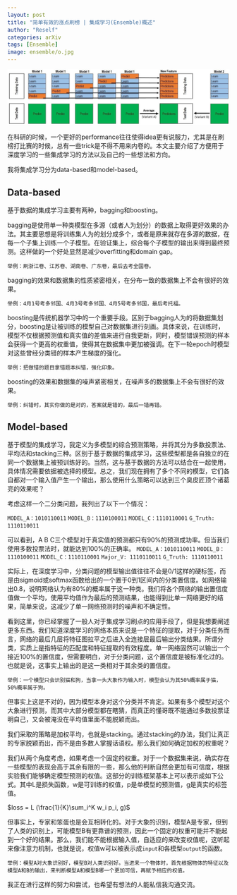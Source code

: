 ```yaml
---
layout: post
title: "简单有效的涨点刷榜 | 集成学习(Ensemble)概述"
author: "Reself"
categories: arXiv
tags: [Ensemble]
image: ensemble/o.jpg
---
```


![](../assets/img/ensemble/o.jpg)

在科研的时候，一个更好的performance往往使得idea更有说服力，尤其是在刷榜打比赛的时候，总有一些trick是不得不用来内卷的。本文主要介绍了方便用于深度学习的一些集成学习的方法以及自己的一些想法和方向。

我将集成学习分为data-based和model-based。

## Data-based

基于数据的集成学习主要有两种，bagging和boosting。

bagging是使用单一种类模型在多源（或者人为划分）的数据上取得更好效果的办法。其主要思想是将训练集人为的划分成多个，或者是原来就存在多源的数据，在每一个子集上训练一个子模型。在验证集上，综合每个子模型的输出来得到最终预测。这样做的一个好处显然是减少overfitting和domain gap。

`举例：刷浙江卷、江苏卷、湖南卷、广东卷，最后去考全国卷。`

bagging的效果和数据集的性质紧密相关，在分布一致的数据集上不会有很好的效果。

`举例：4月1号考多邻国、4月3号考多邻国、4月5号考多邻国，最后考托福。`

boosting是传统机器学习中的一个重要手段。区别于bagging人为的将数据集划分，boosting是让被训练的模型自己对数据集进行刻画。具体来说，在训练时，模型不仅根据预测值和真实值的差值来进行自我更新，同时，模型错误预测的样本会获得一个更高的权重值，使得其在数据集中更加被强调。在下一轮epoch时模型对这些曾经分类错的样本产生梯度的强化。

`举例：把做错的题目拿错题本纠错，强化印象。`

boosting的效果和数据集的噪声紧密相关，在噪声多的数据集上不会有很好的效果。

`举例：纠错时，其实你做的是对的，答案就是错的，最后一错再错。`

## Model-based

基于模型的集成学习，我定义为多模型的综合预测策略，并将其分为多数投票法、平均法和stacking三种。区别于基于数据的集成学习，这些模型都是各自独立的在同一个数据集上被预训练好的。当然，这与基于数据的方法可以结合在一起使用，具体情况需要依据被选择的模型。总之，我们现在拥有了多个不同的模型，它们各自都对一个输入值产生一个输出，那么使用什么策略可以达到三个臭皮匠顶个诸葛亮的效果呢？

考虑这样一个二分类问题，我列出了以下一个情况：

`MODEL_A：1010110011`
`MODEL_B：1110100011`
`MODEL_C：1110110001`
`G_Truth: 1110110011`

可以看到，A B C三个模型对于真实值的预测都只有90%的预测成功率。但当我们使用多数投票法时，就能达到100%的正确率。
`MODEL_A：1010110011`
`MODEL_B：1110100011`
`MODEL_C：1110110001`
`Major_V: 1110110011`
`G_Truth: 1110110011`

实际上，在深度学习中，分类问题的模型输出值往往不会是0/1这样的硬标签，而是由sigmoid或softmax函数给出的一个置于0到1区间内的分类置信度。如网络输出0.8，说明网络认为有80%的概率属于这一种类。我们将各个网络的输出置信度值做一个平均，使用平均值作为最后的预测结果，也能得到比单一网络更好的结果，简单来说，这减少了单一网络预测时的噪声和不确定性。

看到这里，你已经掌握了一般人对于集成学习刷点的应用手段了，但是我想要阐述更多东西。我们知道深度学习的网络本质来说是一个特征的提取，对于分类任务而言，网络的最后几层将特征图拉平之后进入全连接层最后输出分类结果。所谓分类，实质上是指特征的匹配度和特征提取的有效程度。单一网络固然可以输出一个接近100%的置信度，但需要明白，对于分类问题，这个置信度是被标准化过的。也就是说，这事实上输出的是这一类相对于其余类的置信度。

`举例：一个模型只会识别猫和狗，当拿一头大象作为输入时，模型会认为其50%概率属于猫，50%概率属于狗。`

但事实上这是不对的，因为模型本身对这个分类并不肯定。如果有多个模型对这个大象进行预测，而其中大部分模型都在瞎猜，而真正的懂哥既不能通过多数投票证明自己，又会被淹没在平均值里面不能脱颖而出。

我们采取的策略是加权平均，也就是stacking。通过stacking的办法，我们让真正的专家脱颖而出，而不是由多数人掌握话语权。那么我们如何确定加权的权重呢？

我们从两个角度考虑，如果考虑一个固定的权重。对于一个数据集来说，确实存在一些模型的表现会高于其余有限的一些，那么他的判断自然会更加有可信度，根据实验我们能够确定模型预测的权值。这部分的训练框架基本上可以表示成如下公式。其中L是损失函数，w是可训练的权值，p是单模型的预测值，g是真实的标签值。

$loss = L (\frac{1}{K}\sum_i^K w_i p_i, g)$

但事实上，专家和笨蛋也是会互相转化的。对于大象的识别，模型A是专家，但到了人类的识别上，可能模型B有更靠谱的预测，因此一个固定的权重可能并不能起到一个好的结果。那么，我们能不能根据输入值，自适应的来改变权值呢，这听起来像注意力机制，也就是说，权值w可以被表示成`input`和各模型`output`的函数。

`举例：模型A对大象识别好，模型B对人类识别好。当进来一个物体时，首先根据物体的特征以及模型A和B的输出，来判断模型A和模型B哪一个更加可信，再赋予相应的权值。`

我正在进行这样的努力和尝试，也希望有想法的人能私信我沟通交流。